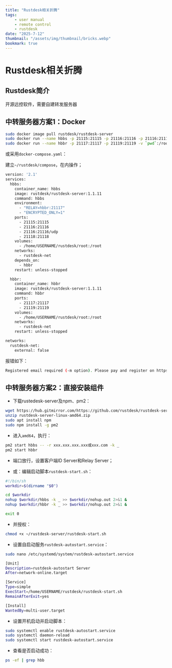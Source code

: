 ```yaml
---
title: "Rustdesk相关折腾"
tags:
    - user manual
    - remote control
    - rustdesk
date: "2025-7-12"
thumbnail: "/assets/img/thumbnail/bricks.webp"
bookmark: true
---
```

# Rustdesk相关折腾

## Rustdesk简介
开源远控软件，需要自建转发服务器

## 中转服务器方案1：Docker

```bash
sudo docker image pull rustdesk/rustdesk-server
sudo docker run --name hbbs -p 21115:21115 -p 21116:21116 -p 21116:21116/udp -p 21118:21118 -v `pwd`:/root -td --net=host rustdesk/rustdesk-server hbbs -r xxx.xxx.xxx.xxx或xxx.com
sudo docker run --name hbbr -p 21117:21117 -p 21119:21119 -v `pwd`:/root -td --net=host rustdesk/rustdesk-server hbbr
```

或采用`docker-compose.yaml`：

建立`~/rustdesk/compose`，在内操作；

```bash
version: '2.1'
services:
  hbbs:
    container_name: hbbs
    image: rustdesk/rustdesk-server:1.1.11
    command: hbbs
    environment:
      - "RELAY=hbbr:21117"
      - "ENCRYPTED_ONLY=1"
    ports:
      - 21115:21115
      - 21116:21116
      - 21116:21116/udp
      - 21118:21118
    volumes:
      - /home/USERNAME/rustdesk/root:/root
    networks:
      - rustdesk-net
    depends_on:
      - hbbr
    restart: unless-stopped

  hbbr:
    container_name: hbbr
    image: rustdesk/rustdesk-server:1.1.11
    command: hbbr
    ports:
      - 21117:21117
      - 21119:21119
    volumes:
      - /home/USERNAME/rustdesk/root:/root
    networks:
      - rustdesk-net
    restart: unless-stopped

networks:
  rustdesk-net:
    external: false
```

报错如下：

```bash
Registered email required (-m option). Please pay and register on https://rustdesk.com/server
```

## 中转服务器方案2：直接安装组件
- 下载rustedesk-server及npm、pm2：

```bash
wget https://hub.gitmirror.com/https://github.com/rustdesk/rustdesk-server/releases/download/1.1.14/rustdesk-server-linux-amd64.zip
unzip rustdesk-server-linux-amd64.zip
sudo apt install npm
sudo npm install -g pm2
``` 
- 进入`amd64`，执行：

```bash
pm2 start hbbs -- -r xxx.xxx.xxx.xxx或xxx.com -k _
pm2 start hbbr
```
- 端口放行，设置客户端ID Server和Relay Server；

- 或：编辑启动脚本`rustdesk-start.sh`：

```bash
#!/bin/sh
workdir=$(dirname "$0")

cd $workdir
nohup $workdir/hbbs -k _ >> $workdir/nohup.out 2>&1 &
nohup $workdir/hbbr -k _ >> $workdir/nohup.out 2>&1 &

exit 0
```

- 并授权：

```bash
chmod +x ~/rustdesk-server/rustdesk-start.sh
```

- 设置自启动服务`rustdesk-autostart.service`：

```bash
sudo nano /etc/systemd/system/rustdesk-autostart.service
```

```bash
[Unit]
Description=rustdesk-autostart Server 
After=network-online.target

[Service]
Type=simple
ExecStart=/home/USERNAME/rustdesk/rustdesk-start.sh
RemainAfterExit=yes

[Install]
WantedBy=multi-user.target
```

- 设置开机启动并启动脚本：

```bash
sudo systemctl enable rustdesk-autostart.service
sudo systemctl daemon-reload
sudo systemctl start rustdesk-autostart.service
```

- 查看是否启动成功：

```bash
ps -ef | grep hbb
```




